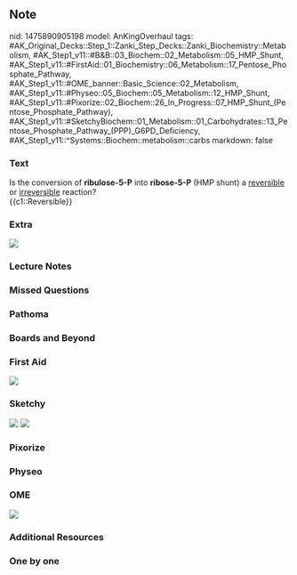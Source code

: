 ## Note
nid: 1475890905198
model: AnKingOverhaul
tags: #AK_Original_Decks::Step_1::Zanki_Step_Decks::Zanki_Biochemistry::Metabolism, #AK_Step1_v11::#B&B::03_Biochem::02_Metabolism::05_HMP_Shunt, #AK_Step1_v11::#FirstAid::01_Biochemistry::06_Metabolism::17_Pentose_Phosphate_Pathway, #AK_Step1_v11::#OME_banner::Basic_Science::02_Metabolism, #AK_Step1_v11::#Physeo::05_Biochem::05_Metabolism::12_HMP_Shunt, #AK_Step1_v11::#Pixorize::02_Biochem::26_In_Progress::07_HMP_Shunt_(Pentose_Phosphate_Pathway), #AK_Step1_v11::#SketchyBiochem::01_Metabolism::01_Carbohydrates::13_Pentose_Phosphate_Pathway_(PPP)_G6PD_Deficiency, #AK_Step1_v11::^Systems::Biochem::metabolism::carbs
markdown: false

### Text
<div>
  <div>
    <div>
      Is the conversion of <b>ribulose-5-P</b> into
      <b>ribose-5-P</b> (HMP shunt) a <u>reversible</u> or
      <u>irreversible</u> reaction?
    </div>
    <div>
      {{c1::Reversible}}
    </div>
  </div>
</div>

### Extra
<img src="paste-391950125498458.jpg">

### Lecture Notes


### Missed Questions


### Pathoma


### Boards and Beyond


### First Aid
<img src="tmpx3Ifyu.png">

### Sketchy
<img src="Screen%20Shot%202021-01-07%20at%2015.05.10.jpg">
<img src="Screen%20Shot%202021-01-07%20at%2015.05.23.jpg">

### Pixorize


### Physeo


### OME
<div class="ome-widget">
  <a href=
  "https://onlinemeded.org/spa/metabolism?ref=anki"><img src=
  "_OME_AnkiFlashcards_Topic_4.png"></a>
</div>

### Additional Resources


### One by one

